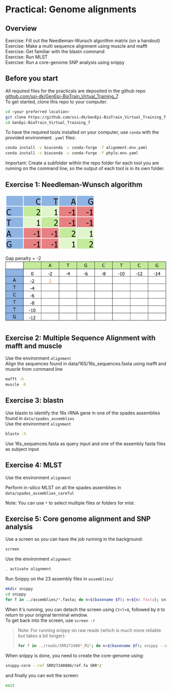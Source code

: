 # Practical: Genome alignments
## Overview 
Exercise: Fill out the Needleman-Wunsch algorithm matrix (on a handout)  
Exercise: Make a multi sequence alignment using muscle and mafft
Exercise: Get familiar with the blastn command  
Exercise: Run MLST  
Exercise: Run a core-genome SNP analysis using snippy

## Before you start
All required files for the practicals are deposited in the github repo [github.com/ssi-dk/GenEpi-BioTrain_Virtual_Training_7](https://github.com/ssi-dk/GenEpi-BioTrain_Virtual_Training_7).  
To get started, clone this repo to your computer.  
```sh
cd <your preferred location>
git clone https://github.com/ssi-dk/GenEpi-BioTrain_Virtual_Training_7.git
cd GenEpi-BioTrain_Virtual_Training_7
```
To have the required tools installed on your computer, use `conda` with the provided environment `.yaml` files:
```sh
conda install -c bioconda -c conda-forge -f alignment.env.yaml
conda install -c bioconda -c conda-forge -f phylo.env.yaml
```
Important: Create a subfolder within the repo folder for each tool you are running on the command line, so the output of each tool is in its own folder. 

## Exercise 1: Needleman-Wunsch algorithm
![Needelmann-Wunsch substitution matrix](./imgs/NWsubst_model.png)  
Gap penalty = -2
![Needelmann-Wunsch exercise](./imgs/NWexercise.png)  

## Exercise 2: Multiple Sequence Alignment with mafft and muscle
Use the environment `alignment`  
Align the sequences found in data/16S/16s_sequences.fasta using mafft and muscle from command line
```sh
mafft -h
muscle -h
```

## Exercise 3: blastn
Use blastn to identify the 16s rRNA gene in one of the spades assemblies found in `data/spades_assemblies`  
Use the environment `alignment`  
```sh
blastn -h
```
Use 16s_sequences.fasta as query input and one of the assembly fasta files as subject input

## Exercise 4: MLST

Use the environment `alignment`  

Perform in-silico MLST on all the spades assemblies in `data/spades_assemblies_careful`

Note: You can use `*` to select multiple files or folders for mlst.

## Exercise 5: Core genome alignment and SNP analysis

Use a screen so you can have the job running in the background: 
```sh
screen
```

Use the environment `alignment`  
```sh
. activate alignment
```

Run Snippy on the 23 assembly files in `assemblies/`

```sh
mkdir snippy
cd snippy
for f in ../assemblies/*.fasta; do n=$(basename $f); n=${n/.fasta}; snippy --outdir $n --ctgs ${f} --reference  ../assemblies/SRR27240806.fasta; done
```
When it's running, you can detach the screen using `Ctrl+A`, followed by `D` to return to your original terminal window.  
To get back into the screen, use `screen -r`  
> Note: For running snippy on raw reads (which is much more reliable but takes a bit longer):  
> ```sh
> for f in ../reads/SRR272408*_R1*; do n=$(basename $f); snippy --outdir ${n/_R1*} --R1 $(dirname ${f})/${n} --R2 $(dirname ${f})/${n/_R1*}_R2.fastq.gz --reference ../assemblies/SRR27240806.fasta; done
> ```
When snippy is done, you need to create the core-genome using:  
```sh
snippy-core --ref SRR27240806/ref.fa SRR*/
```

and finally you can exit the screen: 
```sh
exit
```

